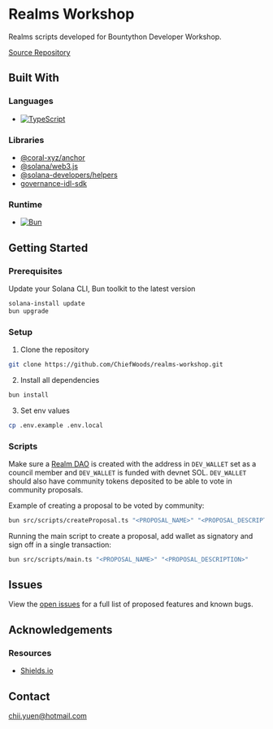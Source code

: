 # Realms Workshop

Realms scripts developed for Bountython Developer Workshop.

[Source Repository](https://github.com/ChiefWoods/realms-workshop)

## Built With

### Languages

- [![TypeScript](https://img.shields.io/badge/TypeScript-ffffff?style=for-the-badge&logo=typescript)](https://www.typescriptlang.org/)

### Libraries

- [@coral-xyz/anchor](https://www.anchor-lang.com/)
- [@solana/web3.js](https://solana-labs.github.io/solana-web3.js/)
- [@solana-developers/helpers](https://github.com/solana-developers/helpers)
- [governance-idl-sdk](https://github.com/Mythic-Project/governance-sdk)

### Runtime

- [![Bun](https://img.shields.io/badge/Bun-000?style=for-the-badge&logo=bun)](https://bun.sh/)

## Getting Started

### Prerequisites

Update your Solana CLI, Bun toolkit to the latest version

```bash
solana-install update
bun upgrade
```

### Setup

1. Clone the repository

```bash
git clone https://github.com/ChiefWoods/realms-workshop.git
```

2. Install all dependencies

```bash
bun install
```

3. Set env values

```bash
cp .env.example .env.local
```

### Scripts

Make sure a [Realm DAO](https://app.realms.today/realms?cluster=devnet) is created with the address in `DEV_WALLET` set as a council member and `DEV_WALLET` is funded with devnet SOL. `DEV_WALLET` should also have community tokens deposited to be able to vote in community proposals.

Example of creating a proposal to be voted by community:

```bash
bun src/scripts/createProposal.ts "<PROPOSAL_NAME>" "<PROPOSAL_DESCRIPTION>" true
```

Running the main script to create a proposal, add wallet as signatory and sign off in a single transaction:

```bash
bun src/scripts/main.ts "<PROPOSAL_NAME>" "<PROPOSAL_DESCRIPTION>"
```

## Issues

View the [open issues](https://github.com/ChiefWoods/realms-workshop/issues) for a full list of proposed features and known bugs.

## Acknowledgements

### Resources

- [Shields.io](https://shields.io/)

## Contact

[chii.yuen@hotmail.com](mailto:chii.yuen@hotmail.com)
